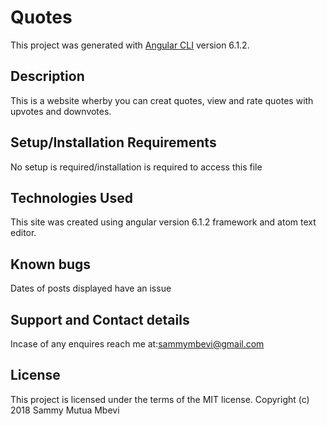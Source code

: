# Quotes
 This project was generated with [Angular CLI](https://github.com/angular/angular-cli) version 6.1.2.

 ## Description
This is a website wherby you can creat quotes, view and rate quotes with upvotes and downvotes.

## Setup/Installation Requirements
No setup is required/installation is required to access this file

## Technologies Used
This site was created using angular version 6.1.2 framework and atom text editor.

## Known bugs
Dates of posts displayed have an issue

## Support and Contact details
Incase of any enquires reach me at:sammymbevi@gmail.com

## License
This project is licensed under the terms of the MIT license. Copyright (c) 2018 Sammy Mutua Mbevi